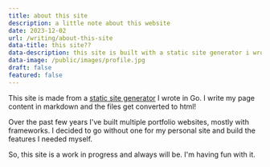 ```yaml
---
title: about this site
description: a little note about this website
date: 2023-12-02
url: /writing/about-this-site
data-title: this site??
data-description: this site is built with a static site generator i wrote in go.
data-image: /public/images/profile.jpg
draft: false
featured: false
---
```



This site is made from a <a href="https://github.com/iamseeley/go-forth">static site generator</a> I wrote in Go. I write my page content in markdown and the files get converted to html!

Over the past few years I've built multiple portfolio websites, mostly with frameworks. I decided to go without one for my personal site and build the features I needed myself. 

So, this site is a work in progress and always will be. I'm having fun with it.

